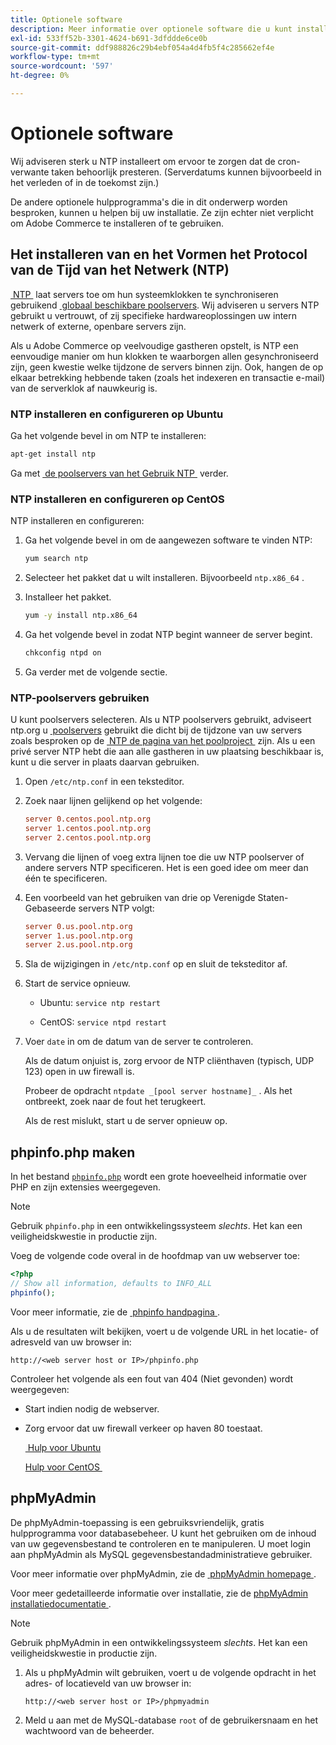 ```yaml
---
title: Optionele software
description: Meer informatie over optionele software die u kunt installeren voor de ondersteuning van installaties in Adobe Commerce op locatie.
exl-id: 533ff52b-3301-4624-b691-3dfddde6ce0b
source-git-commit: ddf988826c29b4ebf054a4d4fb5f4c285662ef4e
workflow-type: tm+mt
source-wordcount: '597'
ht-degree: 0%

---
```


# Optionele software

Wij adviseren sterk u NTP installeert om ervoor te zorgen dat de cron-verwante taken behoorlijk presteren. (Serverdatums kunnen bijvoorbeeld in het verleden of in de toekomst zijn.)

De andere optionele hulpprogramma&#39;s die in dit onderwerp worden besproken, kunnen u helpen bij uw installatie. Ze zijn echter niet verplicht om Adobe Commerce te installeren of te gebruiken.

## Het installeren van en het Vormen het Protocol van de Tijd van het Netwerk (NTP)

[&#x200B; NTP &#x200B;](https://www.ntp.org/) laat servers toe om hun systeemklokken te synchroniseren gebruikend [&#x200B; globaal beschikbare poolservers &#x200B;](https://www.ntppool.org/en/). Wij adviseren u servers NTP gebruikt u vertrouwt, of zij specifieke hardwareoplossingen uw intern netwerk of externe, openbare servers zijn.

Als u Adobe Commerce op veelvoudige gastheren opstelt, is NTP een eenvoudige manier om hun klokken te waarborgen allen gesynchroniseerd zijn, geen kwestie welke tijdzone de servers binnen zijn. Ook, hangen de op elkaar betrekking hebbende taken (zoals het indexeren en transactie e-mail) van de serverklok af nauwkeurig is.

### NTP installeren en configureren op Ubuntu

Ga het volgende bevel in om NTP te installeren:

```bash
apt-get install ntp
```

Ga met [&#x200B; de poolservers van het Gebruik NTP &#x200B;](#use-ntp-pool-servers) verder.

### NTP installeren en configureren op CentOS

NTP installeren en configureren:

1. Ga het volgende bevel in om de aangewezen software te vinden NTP:

   ```bash
   yum search ntp
   ```

1. Selecteer het pakket dat u wilt installeren. Bijvoorbeeld `ntp.x86_64` .

1. Installeer het pakket.

   ```bash
   yum -y install ntp.x86_64
   ```

1. Ga het volgende bevel in zodat NTP begint wanneer de server begint.

   ```bash
   chkconfig ntpd on
   ```

1. Ga verder met de volgende sectie.

### NTP-poolservers gebruiken

U kunt poolservers selecteren. Als u NTP poolservers gebruikt, adviseert ntp.org u [&#x200B; poolservers &#x200B;](https://www.ntppool.org/en/) gebruikt die dicht bij de tijdzone van uw servers zoals besproken op de [&#x200B; NTP de pagina van het poolproject &#x200B;](https://www.ntppool.org/en/use.html) zijn. Als u een privé server NTP hebt die aan alle gastheren in uw plaatsing beschikbaar is, kunt u die server in plaats daarvan gebruiken.

1. Open `/etc/ntp.conf` in een teksteditor.

1. Zoek naar lijnen gelijkend op het volgende:

   ```conf
   server 0.centos.pool.ntp.org
   server 1.centos.pool.ntp.org
   server 2.centos.pool.ntp.org
   ```

1. Vervang die lijnen of voeg extra lijnen toe die uw NTP poolserver of andere servers NTP specificeren. Het is een goed idee om meer dan één te specificeren.

1. Een voorbeeld van het gebruiken van drie op Verenigde Staten-Gebaseerde servers NTP volgt:

   ```conf
   server 0.us.pool.ntp.org
   server 1.us.pool.ntp.org
   server 2.us.pool.ntp.org
   ```

1. Sla de wijzigingen in `/etc/ntp.conf` op en sluit de teksteditor af.

1. Start de service opnieuw.

   * Ubuntu: `service ntp restart`

   * CentOS: `service ntpd restart`

1. Voer `date` in om de datum van de server te controleren.

   Als de datum onjuist is, zorg ervoor de NTP cliënthaven (typisch, UDP 123) open in uw firewall is.

   Probeer de opdracht `ntpdate _[pool server hostname]_` . Als het ontbreekt, zoek naar de fout het terugkeert.

   Als de rest mislukt, start u de server opnieuw op.

## phpinfo.php maken

In het bestand [`phpinfo.php` &#x200B;](https://www.php.net/manual/en/function.phpinfo.php) wordt een grote hoeveelheid informatie over PHP en zijn extensies weergegeven.

>[!NOTE]
>
>Gebruik `phpinfo.php` in een ontwikkelingssysteem _slechts_. Het kan een veiligheidskwestie in productie zijn.

Voeg de volgende code overal in de hoofdmap van uw webserver toe:

```php
<?php
// Show all information, defaults to INFO_ALL
phpinfo();
```

Voor meer informatie, zie de [&#x200B; phpinfo handpagina &#x200B;](https://www.php.net/manual/en/function.phpinfo.php).

Als u de resultaten wilt bekijken, voert u de volgende URL in het locatie- of adresveld van uw browser in:

```http
http://<web server host or IP>/phpinfo.php
```

Controleer het volgende als een fout van 404 (Niet gevonden) wordt weergegeven:

* Start indien nodig de webserver.
* Zorg ervoor dat uw firewall verkeer op haven 80 toestaat.

  [&#x200B; Hulp voor Ubuntu &#x200B;](https://help.ubuntu.com/community/UFW)

  [&#x200B; Hulp voor CentOS &#x200B;](https://wiki.centos.org/HowTos%282f%29Network%282f%29IPTables.html)

## phpMyAdmin

De phpMyAdmin-toepassing is een gebruiksvriendelijk, gratis hulpprogramma voor databasebeheer. U kunt het gebruiken om de inhoud van uw gegevensbestand te controleren en te manipuleren. U moet login aan phpMyAdmin als MySQL gegevensbestandadministratieve gebruiker.

Voor meer informatie over phpMyAdmin, zie de [&#x200B; phpMyAdmin homepage &#x200B;](https://www.phpmyadmin.net/).

Voor meer gedetailleerde informatie over installatie, zie de [&#x200B; phpMyAdmin installatiedocumentatie &#x200B;](https://docs.phpmyadmin.net/en/latest/setup.html#quick-install).

>[!NOTE]
>
>Gebruik phpMyAdmin in een ontwikkelingssysteem _slechts_. Het kan een veiligheidskwestie in productie zijn.

1. Als u phpMyAdmin wilt gebruiken, voert u de volgende opdracht in het adres- of locatieveld van uw browser in:

   ```http
   http://<web server host or IP>/phpmyadmin
   ```

1. Meld u aan met de MySQL-database `root` of de gebruikersnaam en het wachtwoord van de beheerder.
